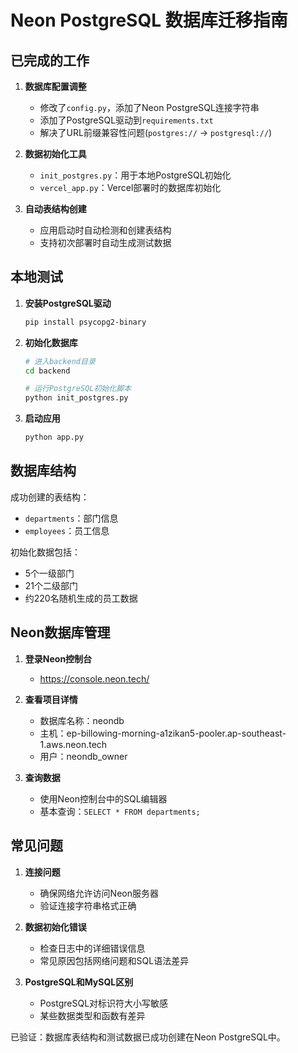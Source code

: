 # Neon PostgreSQL 数据库迁移指南

## 已完成的工作

1. **数据库配置调整**
   - 修改了`config.py`，添加了Neon PostgreSQL连接字符串
   - 添加了PostgreSQL驱动到`requirements.txt`
   - 解决了URL前缀兼容性问题(`postgres://` → `postgresql://`)

2. **数据初始化工具**
   - `init_postgres.py`：用于本地PostgreSQL初始化
   - `vercel_app.py`：Vercel部署时的数据库初始化

3. **自动表结构创建**
   - 应用启动时自动检测和创建表结构
   - 支持初次部署时自动生成测试数据

## 本地测试

1. **安装PostgreSQL驱动**
   ```bash
   pip install psycopg2-binary
   ```

2. **初始化数据库**
   ```bash
   # 进入backend目录
   cd backend
   
   # 运行PostgreSQL初始化脚本
   python init_postgres.py
   ```

3. **启动应用**
   ```bash
   python app.py
   ```

## 数据库结构

成功创建的表结构：
- `departments`：部门信息
- `employees`：员工信息

初始化数据包括：
- 5个一级部门
- 21个二级部门
- 约220名随机生成的员工数据

## Neon数据库管理

1. **登录Neon控制台**
   - https://console.neon.tech/

2. **查看项目详情**
   - 数据库名称：neondb
   - 主机：ep-billowing-morning-a1zikan5-pooler.ap-southeast-1.aws.neon.tech
   - 用户：neondb_owner

3. **查询数据**
   - 使用Neon控制台中的SQL编辑器
   - 基本查询：`SELECT * FROM departments;`

## 常见问题

1. **连接问题**
   - 确保网络允许访问Neon服务器
   - 验证连接字符串格式正确

2. **数据初始化错误**
   - 检查日志中的详细错误信息
   - 常见原因包括网络问题和SQL语法差异

3. **PostgreSQL和MySQL区别**
   - PostgreSQL对标识符大小写敏感
   - 某些数据类型和函数有差异

已验证：数据库表结构和测试数据已成功创建在Neon PostgreSQL中。 